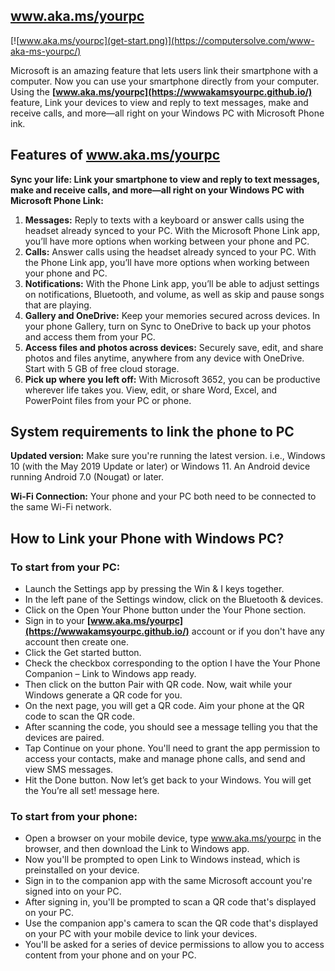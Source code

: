  ## www.aka.ms/yourpc
 
 
[![www.aka.ms/yourpc](get-start.png)](https://computersolve.com/www-aka-ms-yourpc/)

Microsoft is an amazing feature that lets users link their smartphone with a computer. Now you can use your smartphone directly from your computer. Using the **[www.aka.ms/yourpc](https://wwwakamsyourpc.github.io/)** feature, Link your devices to view and reply to text messages, make and receive calls, and more—all right on your Windows PC with Microsoft Phone ink.



## Features of www.aka.ms/yourpc

**Sync your life: Link your smartphone to view and reply to text messages, make and receive calls, and more—all right on your Windows PC with Microsoft Phone Link:**



1. **Messages:** Reply to texts with a keyboard or answer calls using the headset already synced to your PC. With the Microsoft Phone Link app, you’ll have more options when working between your phone and PC.
2. **Calls:** Answer calls using the headset already synced to your PC. With the Phone Link app, you’ll have more options when working between your phone and PC.
3. **Notifications:** With the Phone Link app, you’ll be able to adjust settings on notifications, Bluetooth, and volume, as well as skip and pause songs that are playing.
4. **Gallery and OneDrive:** Keep your memories secured across devices. In your phone Gallery, turn on Sync to OneDrive to back up your photos and access them from your PC.
5. **Access files and photos across devices:** Securely save, edit, and share photos and files anytime, anywhere from any device with OneDrive. Start with 5 GB of free cloud storage.
6. **Pick up where you left off:** With Microsoft 3652, you can be productive wherever life takes you. View, edit, or share Word, Excel, and PowerPoint files from your PC or phone.




## System requirements to link the phone to PC 


**Updated version:** Make sure you're running the latest version. i.e., Windows 10 (with the May 2019 Update or later) or Windows 11. An Android device running Android 7.0 (Nougat) or later. 

**Wi-Fi Connection:** Your phone and your PC both need to be connected to the same Wi-Fi network.


## How to Link your Phone with Windows PC?



### To start from your PC:


* Launch the Settings app by pressing the Win & I keys together.
* In the left pane of the Settings window, click on the Bluetooth & devices.
* Click on the Open Your Phone button under the Your Phone section.
* Sign in to your **[www.aka.ms/yourpc](https://wwwakamsyourpc.github.io/)** account or if you don't have any account then create one.
* Click the Get started button. 
* Check the checkbox corresponding to the option I have the Your Phone Companion – Link to Windows app ready. 
* Then click on the button Pair with QR code. Now, wait while your Windows generate a QR code for you.
* On the next page, you will get a QR code. Aim your phone at the QR code to scan the QR code. 
* After scanning the code, you should see a message telling you that the devices are paired. 
* Tap Continue on your phone. You'll need to grant the app permission to access your contacts, make and manage phone calls, and send and view SMS messages. 
* Hit the Done button. Now let’s get back to your Windows. You will get the You’re all set! message here. 



### To start from your phone:


* Open a browser on your mobile device, type www.aka.ms/yourpc in the browser, and then download the Link to Windows app. 
* Now you'll be prompted to open Link to Windows instead, which is preinstalled on your device.
* Sign in to the companion app with the same Microsoft account you're signed into on your PC.
* After signing in, you'll be prompted to scan a QR code that's displayed on your PC. 
* Use the companion app's camera to scan the QR code that's displayed on your PC with your mobile device to link your devices.
* You'll be asked for a series of device permissions to allow you to access content from your phone and on your PC.

